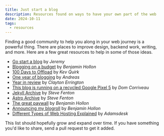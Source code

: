 ```yaml
---
title: Just start a blog
description: Resources found on ways to have your own part of the web
date: 2024-10-11
tags:
  - resources
---
```


Finding a good community to help you along in your web journey is a powerful thing. There are places to improve design, backend work, writing, and more. Here are a few great resources to help in some of those ideas.

- [Go start a blog](https://moddedbear.com/go-start-a-blog/) by *Jeremy*
- [Blogging on a budget](https://benjaminhollon.com/musings/blogging-on-a-budget/) by *Benjamin Hollon*
- [100 Days to Offload](https://100daystooffload.com) by *Kev Quirk*
- [One year of blogging](https://82mhz.net/posts/2024/07/one-year-of-blogging/) by *Andreas*
- [Year in review](https://claytonerrington.com/blog/year-in-review/) by *Clayton Errington*
- [This blog is running on a recycled Google Pixel 5](https://blog.ctms.me/posts/2024-08-29-running-this-blog-on-a-pixel-5/) by *Dom Corriveau*
- [Jekyll Archive](https://www.stevefenton.co.uk/tag/jekyll/1/) by *Steve Fenton*
- [Astro Archive](https://www.stevefenton.co.uk/tag/astro/1/) by *Steve Fenton*
- [The great paywall](https://benjaminhollon.com/musings/the-great-paywall/) by *Benjamin Hollon*
- [Announcing my blogroll](https://benjaminhollon.com/musings/announcing-my-blogroll/) by *Benjamin Hollon*
- [Different Types of Web Hosting Explained](https://www.adamsdesk.com/posts/different-types-of-web-hosting-explained/) by *Adamsdesk*

This list should hopefully grow and expand over time. If you have something you'd like to share, send a pull request to get it added.
